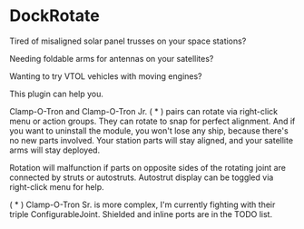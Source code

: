# DockRotate

Tired of misaligned solar panel trusses on your space stations?

Needing foldable arms for antennas on your satellites?

Wanting to try VTOL vehicles with moving engines?

This plugin can help you.

Clamp-O-Tron and Clamp-O-Tron Jr. ( * ) pairs can rotate via right-click menu or action groups.
They can rotate to snap for perfect alignment.
And if you want to uninstall the module, you won't lose any ship, because there's no new parts involved. Your station parts will stay aligned, and your satellite arms will stay deployed.

Rotation will malfunction if parts on opposite sides of the rotating joint are connected by struts or autostruts. Autostrut display can be toggled via right-click menu for help.

( * ) Clamp-O-Tron Sr. is more complex, I'm currently fighting with their triple ConfigurableJoint. Shielded and inline ports are in the TODO list.
